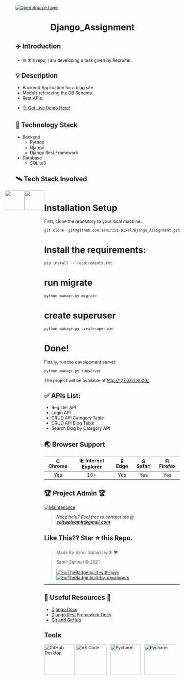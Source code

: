 [![Open Source Love](https://badges.frapsoft.com/os/v1/open-source.svg?v=102)](https://snip-share.herokuapp.com/)&nbsp;


<h1 align="center">Django_Assignment</h1>


## 	✈️ Introduction
* In this repo, I am developing a task given by Recruiter.

## 💡 Description 
* Backend Application for a blog site.
* Models refereeing the DB Schema.
* Rest APIs.


- [👌 Get Live Demo Here!](https://djangoblogsiteassignment.herokuapp.com/)

## 🚀 Technology Stack
* Backend
  * Python
  * Django 
  * Django Rest Framework
* Database
  * SQLite3

## 🛰️ Tech Stack Involved
<div style="display: flex;justify-content: center;">
<img height="64px" width="auto" src="https://image.flaticon.com/icons/svg/919/919852.svg">
 <br/>
<img height="64px" width="auto" src="https://twilio-cms-prod.s3.amazonaws.com/images/django-dark.width-808.png">
  <br/>
<div/>
 
 
# Installation Setup
First, clone the repository to your local machine:

```bash
git clone  git@github.com:samir321-pixel/Django_Assignment.git
```
# Install the requirements:
```bash
pip install -r requirements.txt
```

# run migrate

```bash
python manage.py migrate
```


# create superuser

```bash
python manage.py createsuperuser
```

# Done!

Finally, run the development server:

```bash
python manage.py runserver
```
The project will be available at http://127.0.0.1:8000/

## ✅ APIs List:
* Register API
* Login API
* CRUD API Category Table
* CRUD API Blog Table
* Search Blog by Category API


## 🌏 Browser Support

| <img src="https://user-images.githubusercontent.com/1215767/34348387-a2e64588-ea4d-11e7-8267-a43365103afe.png" alt="Chrome" width="16px" height="16px" /> Chrome | <img src="https://user-images.githubusercontent.com/1215767/34348590-250b3ca2-ea4f-11e7-9efb-da953359321f.png" alt="IE" width="16px" height="16px" /> Internet Explorer | <img src="https://user-images.githubusercontent.com/1215767/34348380-93e77ae8-ea4d-11e7-8696-9a989ddbbbf5.png" alt="Edge" width="16px" height="16px" /> Edge | <img src="https://user-images.githubusercontent.com/1215767/34348394-a981f892-ea4d-11e7-9156-d128d58386b9.png" alt="Safari" width="16px" height="16px" /> Safari | <img src="https://user-images.githubusercontent.com/1215767/34348383-9e7ed492-ea4d-11e7-910c-03b39d52f496.png" alt="Firefox" width="16px" height="16px" /> Firefox |
| :---------: | :---------: | :---------: | :---------: | :---------: |
| Yes | 10+ | Yes | Yes | Yes |


## 🏆 Project Admin 🏆
[![Maintenance](https://img.shields.io/maintenance/yes/2020?color=green&logo=github)](https://github.com/samir321-pixel)

> **_Need help?_** 
> **_Feel free to contact me @ [saitwalsamir@gmail.com](mailto:saitwalsamir@gmail.com?Subject=Library_Project)_**

## Like This?? Star ⭐ this Repo.



> Made By Samir Saitwal with ❤️

> Samir Saitwal &copy; 2021
<br><br>
[![ForTheBadge built-with-love](http://ForTheBadge.com/images/badges/built-with-love.svg)](https://github.com/samir321-pixel)
[![ForTheBadge built-by-developers](http://ForTheBadge.com/images/badges/built-by-developers.svg)](https://github.com/samir321-pixel)




***
## 📘 Useful Resources 📘
- [Django Docs](https://docs.djangoproject.com/en/3.0/)
- [Django Rest Framework Docs](https://www.django-rest-framework.org/)
- [Git and GitHub](https://www.digitalocean.com/community/tutorials/how-to-use-git-a-reference-guide)

## Tools

<a href="gui-tool-tutorials/github-desktop-tutorial.md"><img alt="GitHub Desktop" src="https://desktop.github.com/images/desktop-icon.svg" width="100"></a> 
<a href="gui-tool-tutorials/github-windows-vs-code-tutorial.md"><img alt="VS Code" src="https://upload.wikimedia.org/wikipedia/commons/2/2d/Visual_Studio_Code_1.18_icon.svg" width=100></a> &nbsp;
<a href="#"><img alt="Pycharm" src="https://upload.wikimedia.org/wikipedia/commons/thumb/a/a1/PyCharm_Logo.svg/512px-PyCharm_Logo.svg.png" width=100></a> &nbsp;
<a href="#"><img alt="Pycharm" src="https://miro.medium.com/max/512/1*fVBL9mtLJmHIH6YpU7WvHQ.png" width=100></a>

